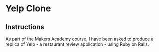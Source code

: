 # Yelp Clone

## Instructions

As part of the Makers Academy course, I have been asked to produce a replica of Yelp - a restaurant review application - using Ruby on Rails.
